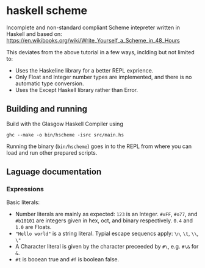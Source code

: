 # haskell scheme

Incomplete and non-standard compliant Scheme intepreter written in Haskell and based on:
https://en.wikibooks.org/wiki/Write_Yourself_a_Scheme_in_48_Hours

This deviates from the above tutorial in a few ways, inclding but not limited to:
- Uses the Haskeline library for a better REPL exprience.
- Only Float and Integer number types are implemented, and there is no automatic type conversion.
- Uses the Except Haskell library rather than Error.

## Building and running

Build with the Glasgow Haskell Compiler using

`ghc --make -o bin/hscheme -isrc src/main.hs`

Running the binary (`bin/hscheme`) goes in to the REPL from where you can load and run other prepared scripts.

## Laguage documentation

### Expressions

Basic literals:
- Number literals are mainly as expected: `123` is an Integer. `#xFF`, `#o77`, and `#b10101` are integers given in hex, oct, and binary respectively. `0.4` and `1.0` are Floats.
- `"Hello world"` is a string literal. Typial escape sequencs apply: `\n`, `\t`, `\\`, `\"`
- A Character literal is given by the character preceeded by `#\`, e.g. `#\&` for `&`.
- `#t` is booean true and `#f` is boolean false.
